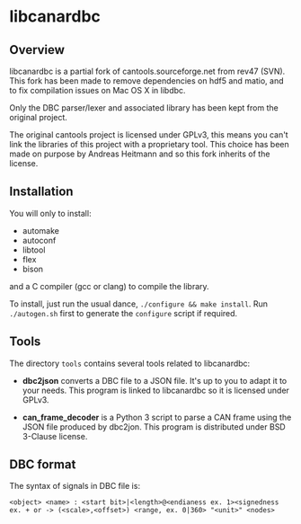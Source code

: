 libcanardbc
===========

Overview
--------

libcanardbc is a partial fork of cantools.sourceforge.net from rev47 (SVN).
This fork has been made to remove dependencies on hdf5 and matio, and to
fix compilation issues on Mac OS X in libdbc.

Only the DBC parser/lexer and associated library has been kept from the
original project.

The original cantools project is licensed under GPLv3, this means you can't link
the libraries of this project with a proprietary tool. This choice has been made
on purpose by Andreas Heitmann and so this fork inherits of the license.


Installation
------------

You will only to install:
- automake
- autoconf
- libtool
- flex
- bison

and a C compiler (gcc or clang) to compile the library.

To install, just run the usual dance, `./configure && make install`. Run
`./autogen.sh` first to generate the `configure` script if required.


Tools
-----

The directory `tools` contains several tools related to libcanardbc:

- **dbc2json** converts a DBC file to a JSON file. It's up to you to adapt it to
  your needs. This program is linked to libcanardbc so it is licensed under
  GPLv3.

- **can_frame_decoder** is a Python 3 script to parse a CAN frame using the JSON
  file produced by dbc2jon. This program is distributed under BSD 3-Clause
  license.

DBC format
----------

The syntax of signals in DBC file is:

```
<object> <name> : <start bit>|<length>@<endianess ex. 1><signedness ex. + or -> (<scale>,<offset>) <range, ex. 0|360> "<unit>" <nodes>
```
